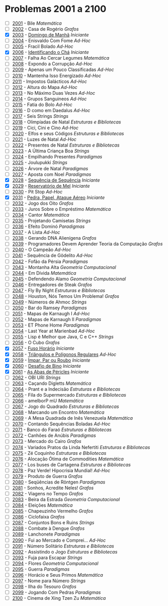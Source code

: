 # Problemas 2001 a 2100

  - [ ] [2001](https://www.urionlinejudge.com.br/judge/pt/problems/view/2001) - Bile *Matemática*
  - [ ] [2002](https://www.urionlinejudge.com.br/judge/pt/problems/view/2002) - Casa de Rogério *Grafos*
  - [x] [2003](https://www.urionlinejudge.com.br/judge/pt/problems/view/2003) - [Domingo de Manhã](https://github.com/potigol/URI-Potigol/blob/master/src/2001-2100/2003.poti) *Iniciante*
  - [ ] [2004](https://www.urionlinejudge.com.br/judge/pt/problems/view/2004) - Enisvaldo Com Fome *Ad-Hoc*
  - [ ] [2005](https://www.urionlinejudge.com.br/judge/pt/problems/view/2005) - Fracil Bolado *Ad-Hoc*
  - [x] [2006](https://www.urionlinejudge.com.br/judge/pt/problems/view/2006) - [Identificando o Chá](https://github.com/potigol/URI-Potigol/blob/master/src/2001-2100/2006.poti) *Iniciante*
  - [ ] [2007](https://www.urionlinejudge.com.br/judge/pt/problems/view/2007) - Falha Ao Cercar Legumes *Matemática*
  - [ ] [2008](https://www.urionlinejudge.com.br/judge/pt/problems/view/2008) - Expondo a Corrupção *Ad-Hoc*
  - [ ] [2009](https://www.urionlinejudge.com.br/judge/pt/problems/view/2009) - Apenas um Pouco Classificadas *Ad-Hoc*
  - [ ] [2010](https://www.urionlinejudge.com.br/judge/pt/problems/view/2010) - Mantenha Isso Energizado *Ad-Hoc*
  - [ ] [2011](https://www.urionlinejudge.com.br/judge/pt/problems/view/2011) - Impostos Galácticos *Ad-Hoc*
  - [ ] [2012](https://www.urionlinejudge.com.br/judge/pt/problems/view/2012) - Altura do Mapa *Ad-Hoc*
  - [ ] [2013](https://www.urionlinejudge.com.br/judge/pt/problems/view/2013) - No Máximo Duas Vezes *Ad-Hoc*
  - [ ] [2014](https://www.urionlinejudge.com.br/judge/pt/problems/view/2014) - Grupos Sanguineos *Ad-Hoc*
  - [ ] [2015](https://www.urionlinejudge.com.br/judge/pt/problems/view/2015) - Fatia do Bolo *Ad-Hoc*
  - [ ] [2016](https://www.urionlinejudge.com.br/judge/pt/problems/view/2016) - D como em Daedalus *Ad-Hoc*
  - [ ] [2017](https://www.urionlinejudge.com.br/judge/pt/problems/view/2017) - Seis Strings *Strings*
  - [ ] [2018](https://www.urionlinejudge.com.br/judge/pt/problems/view/2018) - Olimpíadas de Natal *Estruturas e Bibliotecas*
  - [ ] [2019](https://www.urionlinejudge.com.br/judge/pt/problems/view/2019) - Cici, Cini e Cino *Ad-Hoc*
  - [ ] [2020](https://www.urionlinejudge.com.br/judge/pt/problems/view/2020) - Elfos e seus Códigos *Estruturas e Bibliotecas*
  - [ ] [2021](https://www.urionlinejudge.com.br/judge/pt/problems/view/2021) - Luzes de Natal *Ad-Hoc*
  - [ ] [2022](https://www.urionlinejudge.com.br/judge/pt/problems/view/2022) - Presentes de Natal *Estruturas e Bibliotecas*
  - [ ] [2023](https://www.urionlinejudge.com.br/judge/pt/problems/view/2023) - A Última Criança Boa *Strings*
  - [ ] [2024](https://www.urionlinejudge.com.br/judge/pt/problems/view/2024) - Empilhando Presentes *Paradigmas*
  - [ ] [2025](https://www.urionlinejudge.com.br/judge/pt/problems/view/2025) - Joulupukki *Strings*
  - [ ] [2026](https://www.urionlinejudge.com.br/judge/pt/problems/view/2026) - Árvore de Natal *Paradigmas*
  - [ ] [2027](https://www.urionlinejudge.com.br/judge/pt/problems/view/2027) - Aposta com Noel *Paradigmas*
  - [x] [2028](https://www.urionlinejudge.com.br/judge/pt/problems/view/2028) - [Sequência de Sequência](https://github.com/potigol/URI-Potigol/blob/master/src/2001-2100/2028.poti) *Iniciante*
  - [x] [2029](https://www.urionlinejudge.com.br/judge/pt/problems/view/2029) - [Reservatório de Mel](https://github.com/potigol/URI-Potigol/blob/master/src/2001-2100/2029.poti) *Iniciante*
  - [ ] [2030](https://www.urionlinejudge.com.br/judge/pt/problems/view/2030) - Pit Stop *Ad-Hoc*
  - [x] [2031](https://www.urionlinejudge.com.br/judge/pt/problems/view/2031) - [Pedra, Papel, Ataque Aéreo](https://github.com/potigol/URI-Potigol/blob/master/src/2001-2100/2031.poti) *Iniciante*
  - [ ] [2032](https://www.urionlinejudge.com.br/judge/pt/problems/view/2032) - Jogo dos Oito *Grafos*
  - [ ] [2033](https://www.urionlinejudge.com.br/judge/pt/problems/view/2033) - Juros Sobre o Empréstimo *Matemática*
  - [ ] [2034](https://www.urionlinejudge.com.br/judge/pt/problems/view/2034) - Cantor *Matemática*
  - [ ] [2035](https://www.urionlinejudge.com.br/judge/pt/problems/view/2035) - Projetando Camisetas *Strings*
  - [ ] [2036](https://www.urionlinejudge.com.br/judge/pt/problems/view/2036) - Efeito Dominó *Paradigmas*
  - [ ] [2037](https://www.urionlinejudge.com.br/judge/pt/problems/view/2037) - A Lista *Ad-Hoc*
  - [ ] [2038](https://www.urionlinejudge.com.br/judge/pt/problems/view/2038) - Gerando DNA Alienígena *Grafos*
  - [ ] [2039](https://www.urionlinejudge.com.br/judge/pt/problems/view/2039) - Programadores Devem Aprender Teoria da Computação *Grafos*
  - [ ] [2040](https://www.urionlinejudge.com.br/judge/pt/problems/view/2040) - O Campeão *Ad-Hoc*
  - [ ] [2041](https://www.urionlinejudge.com.br/judge/pt/problems/view/2041) - Sequência de Gödelito *Ad-Hoc*
  - [ ] [2042](https://www.urionlinejudge.com.br/judge/pt/problems/view/2042) - Fofão da Pérsia *Paradigmas*
  - [ ] [2043](https://www.urionlinejudge.com.br/judge/pt/problems/view/2043) - Montanha Alta *Geometria Computacional*
  - [ ] [2044](https://www.urionlinejudge.com.br/judge/pt/problems/view/2044) - Em Dívida *Matemática*
  - [ ] [2045](https://www.urionlinejudge.com.br/judge/pt/problems/view/2045) - Defendendo Alamo *Geometria Computacional*
  - [ ] [2046](https://www.urionlinejudge.com.br/judge/pt/problems/view/2046) - Entregadores de Steak *Grafos*
  - [ ] [2047](https://www.urionlinejudge.com.br/judge/pt/problems/view/2047) - Fly By Night *Estruturas e Bibliotecas*
  - [ ] [2048](https://www.urionlinejudge.com.br/judge/pt/problems/view/2048) - Houston, Nós Temos Um Problema! *Grafos*
  - [ ] [2049](https://www.urionlinejudge.com.br/judge/pt/problems/view/2049) - Números de Ahmoc *Strings*
  - [ ] [2050](https://www.urionlinejudge.com.br/judge/pt/problems/view/2050) - Bar do Ramsey *Paradigmas*
  - [ ] [2051](https://www.urionlinejudge.com.br/judge/pt/problems/view/2051) - Mapas de Karnaugh I *Ad-Hoc*
  - [ ] [2052](https://www.urionlinejudge.com.br/judge/pt/problems/view/2052) - Mapas de Karnaugh II *Paradigmas*
  - [ ] [2053](https://www.urionlinejudge.com.br/judge/pt/problems/view/2053) - ET Phone Home *Paradigmas*
  - [ ] [2054](https://www.urionlinejudge.com.br/judge/pt/problems/view/2054) - Last Year at Marienbad *Ad-Hoc*
  - [ ] [2055](https://www.urionlinejudge.com.br/judge/pt/problems/view/2055) - Lisp é Melhor que Java, C e C++ *Strings*
  - [ ] [2056](https://www.urionlinejudge.com.br/judge/pt/problems/view/2056) - O Cubo *Grafos*
  - [x] [2057](https://www.urionlinejudge.com.br/judge/pt/problems/view/2057) - [Fuso Horário](https://github.com/potigol/URI-Potigol/blob/master/src/2001-2100/2057.poti) *Iniciante*
  - [x] [2058](https://www.urionlinejudge.com.br/judge/pt/problems/view/2058) - [Triângulos e Polígonos Regulares](https://github.com/potigol/URI-Potigol/blob/master/src/2001-2100/2058.poti) *Ad-Hoc*
  - [x] [2059](https://www.urionlinejudge.com.br/judge/pt/problems/view/2059) - [Ímpar, Par ou Roubo](https://github.com/potigol/URI-Potigol/blob/master/src/2001-2100/2059.poti) *Iniciante*
  - [x] [2060](https://www.urionlinejudge.com.br/judge/pt/problems/view/2060) - [Desafio de Bino](https://github.com/potigol/URI-Potigol/blob/master/src/2001-2100/2060.poti) *Iniciante*
  - [x] [2061](https://www.urionlinejudge.com.br/judge/pt/problems/view/2061) - [As Abas de Péricles](https://github.com/potigol/URI-Potigol/blob/master/src/2001-2100/2061.poti) *Iniciante*
  - [ ] [2062](https://www.urionlinejudge.com.br/judge/pt/problems/view/2062) - OBI URI *Strings*
  - [ ] [2063](https://www.urionlinejudge.com.br/judge/pt/problems/view/2063) - Caçando Digletts *Matemática*
  - [ ] [2064](https://www.urionlinejudge.com.br/judge/pt/problems/view/2064) - Prant e a Indecisão *Estruturas e Bibliotecas*
  - [ ] [2065](https://www.urionlinejudge.com.br/judge/pt/problems/view/2065) - Fila do Supermercado *Estruturas e Bibliotecas*
  - [ ] [2066](https://www.urionlinejudge.com.br/judge/pt/problems/view/2066) - amelborP mU *Matemática*
  - [ ] [2067](https://www.urionlinejudge.com.br/judge/pt/problems/view/2067) - Jogo do Quadrado *Estruturas e Bibliotecas*
  - [ ] [2068](https://www.urionlinejudge.com.br/judge/pt/problems/view/2068) - Marcando um Encontro *Matemática*
  - [ ] [2069](https://www.urionlinejudge.com.br/judge/pt/problems/view/2069) - A Mesa Quadrada de Inês Venezuela *Matemática*
  - [ ] [2070](https://www.urionlinejudge.com.br/judge/pt/problems/view/2070) - Contando Sequências Boladas *Ad-Hoc*
  - [ ] [2071](https://www.urionlinejudge.com.br/judge/pt/problems/view/2071) - Banco do Faraó *Estruturas e Bibliotecas*
  - [ ] [2072](https://www.urionlinejudge.com.br/judge/pt/problems/view/2072) - Canhões de Anúbis *Paradigmas*
  - [ ] [2073](https://www.urionlinejudge.com.br/judge/pt/problems/view/2073) - Mercado do Cairo *Grafos*
  - [ ] [2074](https://www.urionlinejudge.com.br/judge/pt/problems/view/2074) - Variados Pratos da Linda Nefertiti *Estruturas e Bibliotecas*
  - [ ] [2075](https://www.urionlinejudge.com.br/judge/pt/problems/view/2075) - Zé Coquinho *Estruturas e Bibliotecas*
  - [ ] [2076](https://www.urionlinejudge.com.br/judge/pt/problems/view/2076) - Alocação Ótima de Commodities *Matemática*
  - [ ] [2077](https://www.urionlinejudge.com.br/judge/pt/problems/view/2077) - Los buses de Cartagena *Estruturas e Bibliotecas*
  - [ ] [2078](https://www.urionlinejudge.com.br/judge/pt/problems/view/2078) - Paz Verde! Hipocrisia Mundial! *Ad-Hoc*
  - [ ] [2079](https://www.urionlinejudge.com.br/judge/pt/problems/view/2079) - Produto de Guerra *Grafos*
  - [ ] [2080](https://www.urionlinejudge.com.br/judge/pt/problems/view/2080) - Seqüências de Röntgen *Paradigmas*
  - [ ] [2081](https://www.urionlinejudge.com.br/judge/pt/problems/view/2081) - Sonhos, Acredite Neles! *Grafos*
  - [ ] [2082](https://www.urionlinejudge.com.br/judge/pt/problems/view/2082) - Viagens no Tempo *Grafos*
  - [ ] [2083](https://www.urionlinejudge.com.br/judge/pt/problems/view/2083) - Beira da Estrada *Geometria Computacional*
  - [ ] [2084](https://www.urionlinejudge.com.br/judge/pt/problems/view/2084) - Eleições *Matemática*
  - [ ] [2085](https://www.urionlinejudge.com.br/judge/pt/problems/view/2085) - Chapeuzinho Vermelho *Grafos*
  - [ ] [2086](https://www.urionlinejudge.com.br/judge/pt/problems/view/2086) - Ciclofaixa *Grafos*
  - [ ] [2087](https://www.urionlinejudge.com.br/judge/pt/problems/view/2087) - Conjuntos Bons e Ruins *Strings*
  - [ ] [2088](https://www.urionlinejudge.com.br/judge/pt/problems/view/2088) - Combate à Dengue *Grafos*
  - [ ] [2089](https://www.urionlinejudge.com.br/judge/pt/problems/view/2089) - Lanchonete *Paradigmas*
  - [ ] [2090](https://www.urionlinejudge.com.br/judge/pt/problems/view/2090) - Fui ao Mercado e Comprei... *Ad-Hoc*
  - [ ] [2091](https://www.urionlinejudge.com.br/judge/pt/problems/view/2091) - Número Solitário *Estruturas e Bibliotecas*
  - [ ] [2092](https://www.urionlinejudge.com.br/judge/pt/problems/view/2092) - Assistindo o Jogo *Estruturas e Bibliotecas*
  - [ ] [2093](https://www.urionlinejudge.com.br/judge/pt/problems/view/2093) - Fuja para Escapar *Strings*
  - [ ] [2094](https://www.urionlinejudge.com.br/judge/pt/problems/view/2094) - Flores *Geometria Computacional*
  - [ ] [2095](https://www.urionlinejudge.com.br/judge/pt/problems/view/2095) - Guerra *Paradigmas*
  - [ ] [2096](https://www.urionlinejudge.com.br/judge/pt/problems/view/2096) - Horácio e Seus Primos *Matemática*
  - [ ] [2097](https://www.urionlinejudge.com.br/judge/pt/problems/view/2097) - Nome para Número *Strings*
  - [ ] [2098](https://www.urionlinejudge.com.br/judge/pt/problems/view/2098) - Ilha do Tesouro *Grafos*
  - [ ] [2099](https://www.urionlinejudge.com.br/judge/pt/problems/view/2099) - Jogando Com Pedras *Paradigmas*
  - [ ] [2100](https://www.urionlinejudge.com.br/judge/pt/problems/view/2100) - Cinema de Xing Tzen Zu *Matemática*